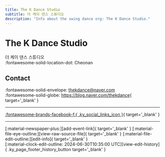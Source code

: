 ```yaml
---
title: The K Dance Studio
subtitle: 더 케이 댄스 스튜디오
description: "Info about the swing dance org: The K Dance Studio."
---
```


# The K Dance Studio

더 케이 댄스 스튜디오  
:fontawesome-solid-location-dot: Cheonan  


## Contact

:fontawesome-solid-envelope: <thekdance@naver.com>  
:fontawesome-solid-globe: <https://blog.naver.com/thekdance>{ target='_blank' }  

---

 [:fontawesome-brands-facebook-f:{ .ky_social_links_icon }](https://www.facebook.com/thekdance){ target='_blank' }

---

<div class="ky_page_footer" markdown>
<div class="ky_page_footer_trailing" markdown="span">
[:material-newspaper-plus:][add-event-link]{ target='_blank' }
[:material-file-eye-outline:][view-raw-source-file]{ target='_blank' }
[:material-file-edit-outline:][edit-info]{ target='_blank' }
</div>
<div class="ky_page_footer_leading" markdown="span">
[:material-clock-edit-outline: 2024-06-30T10:35:00 UTC][view-edit-history]{ .ky_page_footer_history_button target='_blank' }
</div>
</div>

[add-event-link]: https://github.com/swingdance/events/issues/new?assignees=&labels=add+event&projects=&template=02-add_entity.yml&title=%5Bkr%5D%20%3CName%3E&region=kr&province=Cheonan&city=Cheonan&org_id=the-k-dance-studio "Add Event"
[view-raw-source-file]: https://github.com/swingdance/orgs/blob/main/kr/the-k-dance-studio.json "View Raw Source File"
[edit-info]: https://github.com/swingdance/orgs/issues/new?assignees=&labels=update+org&projects=&template=03-update_entity.yml&title=%5Bkr%5D%20The%20K%20Dance%20Studio&region=kr&id=the-k-dance-studio&name=The%20K%20Dance%20Studio "Edit Info"

[view-edit-history]: https://github.com/swingdance/orgs/commits/main/kr/the-k-dance-studio.json "View Edit History"
